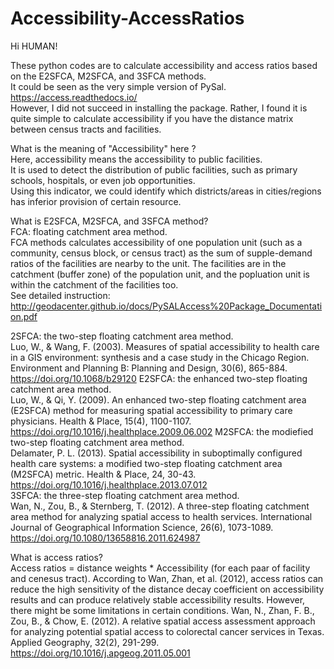 # Accessibility-AccessRatios
Hi HUMAN!

These python codes are to calculate accessibility and access ratios based on the E2SFCA, M2SFCA, and 3SFCA methods.  
It could be seen as the very simple version of PySal. https://access.readthedocs.io/  
However, I did not succeed in installing the package. Rather, I found it is quite simple to calculate accessibility if you have the distance matrix between census tracts and facilities.

What is the meaning of "Accessibility" here ?  
Here, accessibility means the accessibility to public facilities.   
It is used to detect the distribution of public facilities, such as primary schools, hospitals, or even job opportunities.   
Using this indicator, we could identify which districts/areas in cities/regions has inferior provision of certain resource.

What is E2SFCA, M2SFCA, and 3SFCA method?  
FCA: floating catchment area method.  
FCA methods calculates accessibility of one population unit (such as a community, census block, or census tract) as the sum of supple-demand ratios of the facilities are nearby to the unit. The facilities are in the catchment (buffer zone) of the population unit, and the popluation unit is within the catchment of the facilities too.  
See detailed instruction: http://geodacenter.github.io/docs/PySALAccess%20Package_Documentation.pdf  

2SFCA: the two-step floating catchment area method.   
Luo, W., & Wang, F. (2003). Measures of spatial accessibility to health care in a GIS environment: synthesis and a case study in the Chicago Region. Environment and Planning B: Planning and Design, 30(6), 865-884. https://doi.org/10.1068/b29120 
E2SFCA: the enhanced two-step floating catchment area method.  
Luo, W., & Qi, Y. (2009). An enhanced two-step floating catchment area (E2SFCA) method for measuring spatial accessibility to primary care physicians. Health & Place, 15(4), 1100-1107. https://doi.org/10.1016/j.healthplace.2009.06.002
M2SFCA: the modiefied two-step floating catchment area method.  
Delamater, P. L. (2013). Spatial accessibility in suboptimally configured health care systems: a modified two-step floating catchment area (M2SFCA) metric. Health & Place, 24, 30-43. https://doi.org/10.1016/j.healthplace.2013.07.012  
3SFCA: the three-step floating catchment area method.  
Wan, N., Zou, B., & Sternberg, T. (2012). A three-step floating catchment area method for analyzing spatial access to health services. International Journal of Geographical Information Science, 26(6), 1073-1089. https://doi.org/10.1080/13658816.2011.624987  

What is access ratios?   
Access ratios = distance weights * Accessibility (for each paar of facility and cenesus tract).
According to Wan, Zhan, et al. (2012), access ratios can reduce the high sensitivity of the distance decay coefficient on accessibility results and can produce relatively stable accessibility results. However, there might be some limitations in certain conditions.
Wan, N., Zhan, F. B., Zou, B., & Chow, E. (2012). A relative spatial access assessment approach for analyzing potential spatial access to colorectal cancer services in Texas. Applied Geography, 32(2), 291-299. https://doi.org/10.1016/j.apgeog.2011.05.001 
